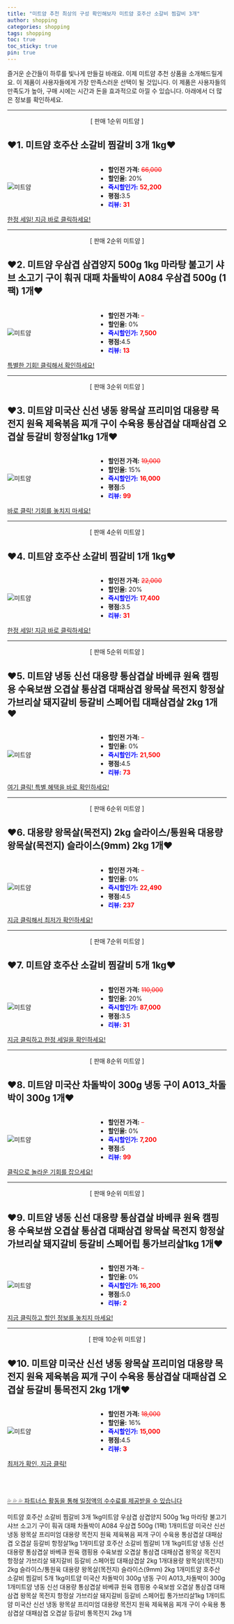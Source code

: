 ```yaml
---
title: "미트얌 추천 최상의 구성 확인해보자 미트얌 호주산 소갈비 찜갈비 3개"
author: shopping
categories: shopping
tags: shopping
toc: true
toc_sticky: true
pin: true
---
```

즐거운 순간들이 하루를 빛나게 만들길 바래요. 이제 미트얌 추천 상품을 소개해드릴게요. 이 제품이 사용자들에게 가장 만족스러운 선택이 될 것입니다. 이 제품은 사용자들의 만족도가 높아, 구매 시에는 시간과 돈을 효과적으로 아낄 수 있습니다. 아래에서 더 많은 정보를 확인하세요.

---
<p class="toplist" style="margin: 0 auto; display: block; width: fit-content;">[ 판매 1순위 미트얌 ]</p>

<h2><strong>❤️1. 미트얌 호주산 소갈비 찜갈비 3개 1kg❤️</strong></h2>

<div style="display: flex; align-items: center;">
    <div style="flex: 0.4;">
        <img src="https://thumbnail6.coupangcdn.com/thumbnails/remote/230x230ex/image/vendor_inventory/fe07/a15ef785b12e8a2d8a69972c1b56c1bffcea0de7eed74bfd3d25c3cf16a1.jpg" alt="미트얌" style="max-width: 100%;">
    </div>
    <div style="flex: 0.6; margin-left: 10px;">
        <ul>
            <li><strong>할인전 가격:</strong> <del style="color: red;">66,000</del></li>
            <li><strong>할인율:</strong> 20%</li>
            <li><span style='color:blue'><strong>즉시할인가:</strong></span> <span style='color:red'><strong>52,200</strong></span></li>
            <li><strong>평점:</strong>3.5</li>
            <li><span style='color:blue'><strong>리뷰:</strong></span> <span style='color:red'><strong>31</strong></span></li>
        </ul>
    </div>
</div>
<div class="center">
    <a href="https://selin100587.github.io?lptag=AF9450613&subid=githubio&pageKey=8243658390&traceid=V0-153&itemId=21438644153&vendorItemId=88493310788" class="myButton">
        한정 세일! 지금 바로 클릭하세요!
    </a>
</div>


---
<p class="toplist" style="margin: 0 auto; display: block; width: fit-content;">[ 판매 2순위 미트얌 ]</p>

<h2><strong>❤️2. 미트얌 우삼겹 삼겹양지 500g 1kg 마라탕 불고기 샤브 소고기 구이 훠궈 대패 차돌박이 A084  우삼겹 500g (1팩) 1개❤️</strong></h2>

<div style="display: flex; align-items: center;">
    <div style="flex: 0.4;">
        <img src="https://thumbnail7.coupangcdn.com/thumbnails/remote/230x230ex/image/vendor_inventory/2908/61e64d5c559e216568d75090144e6e9d68cdf060ee10e86fdb9429f4df6b.jpg" alt="미트얌" style="max-width: 100%;">
    </div>
    <div style="flex: 0.6; margin-left: 10px;">
        <ul>
            <li><strong>할인전 가격:</strong> <del style="color: red;">-</del></li>
            <li><strong>할인율:</strong> 0%</li>
            <li><span style='color:blue'><strong>즉시할인가:</strong></span> <span style='color:red'><strong>7,500</strong></span></li>
            <li><strong>평점:</strong>4.5</li>
            <li><span style='color:blue'><strong>리뷰:</strong></span> <span style='color:red'><strong>13</strong></span></li>
        </ul>
    </div>
</div>
<div class="center">
    <a href="https://selin100587.github.io?lptag=AF9450613&subid=githubio&pageKey=7248430745&traceid=V0-153&itemId=18432831550&vendorItemId=85574292104" class="myButton">
        특별한 기회! 클릭해서 확인하세요!
    </a>
</div>


---
<p class="toplist" style="margin: 0 auto; display: block; width: fit-content;">[ 판매 3순위 미트얌 ]</p>

<h2><strong>❤️3. 미트얌 미국산 신선 냉동 왕목살 프리미엄 대용량 목전지 원육 제육볶음 찌개 구이 수육용 통삼겹살 대패삼겹 오겹살 등갈비 항정살1kg 1개❤️</strong></h2>

<div style="display: flex; align-items: center;">
    <div style="flex: 0.4;">
        <img src="https://thumbnail6.coupangcdn.com/thumbnails/remote/230x230ex/image/vendor_inventory/3c84/a395ead76ff209a6ae1a4c3f332442a05ce13ede6f9ff465dc2a33db2767.jpg" alt="미트얌" style="max-width: 100%;">
    </div>
    <div style="flex: 0.6; margin-left: 10px;">
        <ul>
            <li><strong>할인전 가격:</strong> <del style="color: red;">19,000</del></li>
            <li><strong>할인율:</strong> 15%</li>
            <li><span style='color:blue'><strong>즉시할인가:</strong></span> <span style='color:red'><strong>16,000</strong></span></li>
            <li><strong>평점:</strong>5</li>
            <li><span style='color:blue'><strong>리뷰:</strong></span> <span style='color:red'><strong>99</strong></span></li>
        </ul>
    </div>
</div>
<div class="center">
    <a href="https://selin100587.github.io?lptag=AF9450613&subid=githubio&pageKey=6132670479&traceid=V0-153&itemId=11705910383&vendorItemId=78980107521" class="myButton">
        바로 클릭! 기회를 놓치지 마세요!
    </a>
</div>


---
<p class="toplist" style="margin: 0 auto; display: block; width: fit-content;">[ 판매 4순위 미트얌 ]</p>

<h2><strong>❤️4. 미트얌 호주산 소갈비 찜갈비 1개 1kg❤️</strong></h2>

<div style="display: flex; align-items: center;">
    <div style="flex: 0.4;">
        <img src="https://thumbnail6.coupangcdn.com/thumbnails/remote/230x230ex/image/vendor_inventory/fe07/a15ef785b12e8a2d8a69972c1b56c1bffcea0de7eed74bfd3d25c3cf16a1.jpg" alt="미트얌" style="max-width: 100%;">
    </div>
    <div style="flex: 0.6; margin-left: 10px;">
        <ul>
            <li><strong>할인전 가격:</strong> <del style="color: red;">22,000</del></li>
            <li><strong>할인율:</strong> 20%</li>
            <li><span style='color:blue'><strong>즉시할인가:</strong></span> <span style='color:red'><strong>17,400</strong></span></li>
            <li><strong>평점:</strong>3.5</li>
            <li><span style='color:blue'><strong>리뷰:</strong></span> <span style='color:red'><strong>31</strong></span></li>
        </ul>
    </div>
</div>
<div class="center">
    <a href="https://selin100587.github.io?lptag=AF9450613&subid=githubio&pageKey=8243658390&traceid=V0-153&itemId=21438632537&vendorItemId=88493299022" class="myButton">
        한정 세일! 지금 바로 클릭하세요!
    </a>
</div>


---
<p class="toplist" style="margin: 0 auto; display: block; width: fit-content;">[ 판매 5순위 미트얌 ]</p>

<h2><strong>❤️5. 미트얌 냉동 신선 대용량 통삼겹살 바베큐 원육 캠핑용 수육보쌈 오겹살 통삼겹 대패삼겹 왕목살 목전지 항정살 가브리살 돼지갈비 등갈비 스페어립 대패삼겹살 2kg 1개❤️</strong></h2>

<div style="display: flex; align-items: center;">
    <div style="flex: 0.4;">
        <img src="https://thumbnail7.coupangcdn.com/thumbnails/remote/230x230ex/image/vendor_inventory/efa7/5ff9e9b0b341de713336994f33769ab8994ecc9155cbcdf4367c42393839.jpg" alt="미트얌" style="max-width: 100%;">
    </div>
    <div style="flex: 0.6; margin-left: 10px;">
        <ul>
            <li><strong>할인전 가격:</strong> <del style="color: red;">-</del></li>
            <li><strong>할인율:</strong> 0%</li>
            <li><span style='color:blue'><strong>즉시할인가:</strong></span> <span style='color:red'><strong>21,500</strong></span></li>
            <li><strong>평점:</strong>4.5</li>
            <li><span style='color:blue'><strong>리뷰:</strong></span> <span style='color:red'><strong>73</strong></span></li>
        </ul>
    </div>
</div>
<div class="center">
    <a href="https://selin100587.github.io?lptag=AF9450613&subid=githubio&pageKey=7168193561&traceid=V0-153&itemId=18053343361&vendorItemId=75837599348" class="myButton">
        여기 클릭! 특별 혜택을 바로 확인하세요!
    </a>
</div>


---
<p class="toplist" style="margin: 0 auto; display: block; width: fit-content;">[ 판매 6순위 미트얌 ]</p>

<h2><strong>❤️6. 대용량 왕목살(목전지) 2kg 슬라이스/통원육 대용량 왕목살(목전지) 슬라이스(9mm) 2kg 1개❤️</strong></h2>

<div style="display: flex; align-items: center;">
    <div style="flex: 0.4;">
        <img src="https://thumbnail6.coupangcdn.com/thumbnails/remote/230x230ex/image/vendor_inventory/f2b9/ef26d963ff7e7eaf351c964ca8b4796d4badf728578fd2fc22b288ef7206.jpg" alt="미트얌" style="max-width: 100%;">
    </div>
    <div style="flex: 0.6; margin-left: 10px;">
        <ul>
            <li><strong>할인전 가격:</strong> <del style="color: red;">-</del></li>
            <li><strong>할인율:</strong> 0%</li>
            <li><span style='color:blue'><strong>즉시할인가:</strong></span> <span style='color:red'><strong>22,490</strong></span></li>
            <li><strong>평점:</strong>4.5</li>
            <li><span style='color:blue'><strong>리뷰:</strong></span> <span style='color:red'><strong>237</strong></span></li>
        </ul>
    </div>
</div>
<div class="center">
    <a href="https://selin100587.github.io?lptag=AF9450613&subid=githubio&pageKey=6793099344&traceid=V0-153&itemId=16009805372&vendorItemId=83214524387" class="myButton">
        지금 클릭해서 최저가 확인하세요!
    </a>
</div>


---
<p class="toplist" style="margin: 0 auto; display: block; width: fit-content;">[ 판매 7순위 미트얌 ]</p>

<h2><strong>❤️7. 미트얌 호주산 소갈비 찜갈비 5개 1kg❤️</strong></h2>

<div style="display: flex; align-items: center;">
    <div style="flex: 0.4;">
        <img src="https://thumbnail6.coupangcdn.com/thumbnails/remote/230x230ex/image/vendor_inventory/fe07/a15ef785b12e8a2d8a69972c1b56c1bffcea0de7eed74bfd3d25c3cf16a1.jpg" alt="미트얌" style="max-width: 100%;">
    </div>
    <div style="flex: 0.6; margin-left: 10px;">
        <ul>
            <li><strong>할인전 가격:</strong> <del style="color: red;">110,000</del></li>
            <li><strong>할인율:</strong> 20%</li>
            <li><span style='color:blue'><strong>즉시할인가:</strong></span> <span style='color:red'><strong>87,000</strong></span></li>
            <li><strong>평점:</strong>3.5</li>
            <li><span style='color:blue'><strong>리뷰:</strong></span> <span style='color:red'><strong>31</strong></span></li>
        </ul>
    </div>
</div>
<div class="center">
    <a href="https://selin100587.github.io?lptag=AF9450613&subid=githubio&pageKey=8243658390&traceid=V0-153&itemId=21438644155&vendorItemId=88493310796" class="myButton">
        지금 클릭하고 한정 세일을 확인하세요!
    </a>
</div>


---
<p class="toplist" style="margin: 0 auto; display: block; width: fit-content;">[ 판매 8순위 미트얌 ]</p>

<h2><strong>❤️8. 미트얌 미국산 차돌박이 300g 냉동 구이 A013_차돌박이 300g 1개❤️</strong></h2>

<div style="display: flex; align-items: center;">
    <div style="flex: 0.4;">
        <img src="https://thumbnail10.coupangcdn.com/thumbnails/remote/230x230ex/image/vendor_inventory/def7/89c80aee7fb9159e2134f55cad21500e03d5267eb39e547f02f6740a7c12.jpg" alt="미트얌" style="max-width: 100%;">
    </div>
    <div style="flex: 0.6; margin-left: 10px;">
        <ul>
            <li><strong>할인전 가격:</strong> <del style="color: red;">-</del></li>
            <li><strong>할인율:</strong> 0%</li>
            <li><span style='color:blue'><strong>즉시할인가:</strong></span> <span style='color:red'><strong>7,200</strong></span></li>
            <li><strong>평점:</strong>5</li>
            <li><span style='color:blue'><strong>리뷰:</strong></span> <span style='color:red'><strong>99</strong></span></li>
        </ul>
    </div>
</div>
<div class="center">
    <a href="https://selin100587.github.io?lptag=AF9450613&subid=githubio&pageKey=7263473305&traceid=V0-153&itemId=18506577787&vendorItemId=85645615465" class="myButton">
        클릭으로 놀라운 기회를 잡으세요!
    </a>
</div>


---
<p class="toplist" style="margin: 0 auto; display: block; width: fit-content;">[ 판매 9순위 미트얌 ]</p>

<h2><strong>❤️9. 미트얌 냉동 신선 대용량 통삼겹살 바베큐 원육 캠핑용 수육보쌈 오겹살 통삼겹 대패삼겹 왕목살 목전지 항정살 가브리살 돼지갈비 등갈비 스페어립 통가브리살1kg 1개❤️</strong></h2>

<div style="display: flex; align-items: center;">
    <div style="flex: 0.4;">
        <img src="https://thumbnail7.coupangcdn.com/thumbnails/remote/230x230ex/image/vendor_inventory/efa7/5ff9e9b0b341de713336994f33769ab8994ecc9155cbcdf4367c42393839.jpg" alt="미트얌" style="max-width: 100%;">
    </div>
    <div style="flex: 0.6; margin-left: 10px;">
        <ul>
            <li><strong>할인전 가격:</strong> <del style="color: red;">-</del></li>
            <li><strong>할인율:</strong> 0%</li>
            <li><span style='color:blue'><strong>즉시할인가:</strong></span> <span style='color:red'><strong>16,200</strong></span></li>
            <li><strong>평점:</strong>5.0</li>
            <li><span style='color:blue'><strong>리뷰:</strong></span> <span style='color:red'><strong>2</strong></span></li>
        </ul>
    </div>
</div>
<div class="center">
    <a href="https://selin100587.github.io?lptag=AF9450613&subid=githubio&pageKey=8248863980&traceid=V0-153&itemId=18053343367&vendorItemId=75837599394" class="myButton">
        지금 클릭하고 할인 정보를 놓치지 마세요!
    </a>
</div>


---
<p class="toplist" style="margin: 0 auto; display: block; width: fit-content;">[ 판매 10순위 미트얌 ]</p>

<h2><strong>❤️10. 미트얌 미국산 신선 냉동 왕목살 프리미엄 대용량 목전지 원육 제육볶음 찌개 구이 수육용 통삼겹살 대패삼겹 오겹살 등갈비 통목전지 2kg 1개❤️</strong></h2>

<div style="display: flex; align-items: center;">
    <div style="flex: 0.4;">
        <img src="https://thumbnail6.coupangcdn.com/thumbnails/remote/230x230ex/image/vendor_inventory/3c84/a395ead76ff209a6ae1a4c3f332442a05ce13ede6f9ff465dc2a33db2767.jpg" alt="미트얌" style="max-width: 100%;">
    </div>
    <div style="flex: 0.6; margin-left: 10px;">
        <ul>
            <li><strong>할인전 가격:</strong> <del style="color: red;">18,000</del></li>
            <li><strong>할인율:</strong> 16%</li>
            <li><span style='color:blue'><strong>즉시할인가:</strong></span> <span style='color:red'><strong>15,000</strong></span></li>
            <li><strong>평점:</strong>4.5</li>
            <li><span style='color:blue'><strong>리뷰:</strong></span> <span style='color:red'><strong>3</strong></span></li>
        </ul>
    </div>
</div>
<div class="center">
    <a href="https://selin100587.github.io?lptag=AF9450613&subid=githubio&pageKey=8248656604&traceid=V0-153&itemId=11705910370&vendorItemId=78980107472" class="myButton">
        최저가 확인, 지금 클릭!
    </a>
</div>

<br><br><br>[💦 💦 💦 파트너스 활동을 통해 일정액의 수수료를 제공받을 수 있습니다](https://link.coupang.com/a/bcpT2c)<br><br>미트얌 호주산 소갈비 찜갈비 3개 1kg미트얌 우삼겹 삼겹양지 500g 1kg 마라탕 불고기 샤브 소고기 구이 훠궈 대패 차돌박이 A084  우삼겹 500g (1팩) 1개미트얌 미국산 신선 냉동 왕목살 프리미엄 대용량 목전지 원육 제육볶음 찌개 구이 수육용 통삼겹살 대패삼겹 오겹살 등갈비 항정살1kg 1개미트얌 호주산 소갈비 찜갈비 1개 1kg미트얌 냉동 신선 대용량 통삼겹살 바베큐 원육 캠핑용 수육보쌈 오겹살 통삼겹 대패삼겹 왕목살 목전지 항정살 가브리살 돼지갈비 등갈비 스페어립 대패삼겹살 2kg 1개대용량 왕목살(목전지) 2kg 슬라이스/통원육 대용량 왕목살(목전지) 슬라이스(9mm) 2kg 1개미트얌 호주산 소갈비 찜갈비 5개 1kg미트얌 미국산 차돌박이 300g 냉동 구이 A013_차돌박이 300g 1개미트얌 냉동 신선 대용량 통삼겹살 바베큐 원육 캠핑용 수육보쌈 오겹살 통삼겹 대패삼겹 왕목살 목전지 항정살 가브리살 돼지갈비 등갈비 스페어립 통가브리살1kg 1개미트얌 미국산 신선 냉동 왕목살 프리미엄 대용량 목전지 원육 제육볶음 찌개 구이 수육용 통삼겹살 대패삼겹 오겹살 등갈비 통목전지 2kg 1개